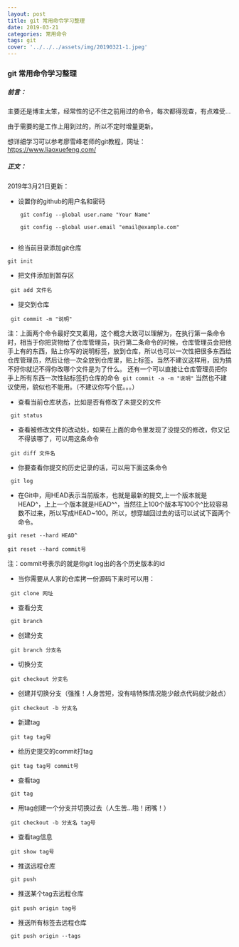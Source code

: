 ```yaml
---
layout: post
title: git 常用命令学习整理
date: 2019-03-21
categories: 常用命令
tags: git
cover: '../../../assets/img/20190321-1.jpeg'
---
```







### git 常用命令学习整理
##### 前言：
主要还是博主太笨，经常性的记不住之前用过的命令，每次都得现查，有点难受...

由于需要的是工作上用到过的，所以不定时增量更新。

想详细学习可以参考廖雪峰老师的git教程，网址：https://www.liaoxuefeng.com/

##### 正文：

2019年3月21日更新：

+  设置你的github的用户名和密码

```
    git config --global user.name "Your Name"
    
    git config --global user.email "email@example.com"
    
 ```
 
 + 给当前目录添加git仓库
 
 ` git init `
 + 把文件添加到暂存区
 
 ` git add 文件名`
 
 + 提交到仓库
 
 ` git commit -m "说明"`
 
 注：上面两个命令最好交叉着用，这个概念大致可以理解为，在执行第一条命令时，相当于你把货物给了仓库管理员，执行第二条命令的时候，仓库管理员会把他手上有的东西，贴上你写的说明标签，放到仓库，所以也可以一次性把很多东西给仓库管理员，然后让他一次全放到仓库里，贴上标签。当然不建议这样用，因为搞不好你就记不得你改哪个文件是为了什么。
 还有一个可以直接让仓库管理员把你手上所有东西一次性贴标签扔仓库的命令` git commit -a -m "说明"` 当然也不建议使用，貌似也不能用。（不建议你写个屁。。。）
 
 + 查看当前仓库状态，比如是否有修改了未提交的文件
 
 ` git status`
 
 + 查看被修改文件的改动处，如果在上面的命令里发现了没提交的修改，你又记不得该哪了，可以用这条命令
  
 ` git diff 文件名`
 
 + 你要查看你提交的历史记录的话，可以用下面这条命令
 
 ` git log`
 
 + 在Git中，用HEAD表示当前版本，也就是最新的提交,上一个版本就是HEAD^，上上一个版本就是HEAD^^，当然往上100个版本写100个^比较容易数不过来，所以写成HEAD~100。所以，想穿越回过去的话可以试试下面两个命令。

``` 
git reset --hard HEAD^

git reset --hard commit号

 ```
 
 注：commit号表示的就是你git log出的各个历史版本的id
 
+ 当你需要从人家的仓库拷一份源码下来时可以用：

` git clone 网址`

+ 查看分支

` git branch`

+ 创建分支

` git branch 分支名`
+ 切换分支

` git checkout 分支名`

+ 创建并切换分支（强推！人身苦短，没有啥特殊情况能少敲点代码就少敲点）

` git checkout -b 分支名`

+ 新建tag

` git tag tag号`
+ 给历史提交的commit打tag

` git tag tag号 commit号`

+ 查看tag

` git tag`
+ 用tag创建一个分支并切换过去（人生苦...啪！闭嘴！）

` git checkout -b 分支名 tag号`

+ 查看tag信息

` git show tag号`

+ 推送远程仓库

` git push`

+ 推送某个tag去远程仓库

` git push origin tag号`
+ 推送所有标签去远程仓库

` git push origin --tags`

